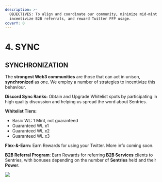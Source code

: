 ```yaml
---
description: >-
  OBJECTIVES: To align and coordinate our community, minimize mid-mint listings,
  incentivize B2B referrals, and reward Twitter PFP usage.
coverY: 0
---
```


# 4. SYNC

## SYNCHRONIZATION

The **strongest Web3 communities** are those that can act in unison, **synchronized** as one. We employ a number of strategies to incentivize this behaviour.

**Discord Sync Ranks:** Obtain and Upgrade Whitelist spots by participating in high quality discussion and helping us spread the word about Sentries.

**Whitelist Tiers:**

* Basic WL: 1 Mint, not guaranteed
* Guaranteed WL x1
* Guaranteed WL x2
* Guaranteed WL x3

**Flex-&-Earn:** Earn Rewards for using your Twitter. More info coming soon.

**B2B Referral Program**: Earn Rewards for referring **B2B Services** clients to Sentries, with bonuses depending on the number of **Sentries** held and their **Power**.

![
](../.gitbook/assets/HandshakeSmall.png)
